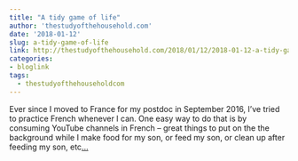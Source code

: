 ```yaml
---
title: "A tidy game of life"
author: 'thestudyofthehousehold.com'
date: '2018-01-12'
slug: a-tidy-game-of-life
link: http://thestudyofthehousehold.com/2018/01/12/2018-01-12-a-tidy-game-of-life/
categories:
- bloglink
tags:
  - thestudyofthehouseholdcom
---
```


Ever since I moved to France for my postdoc in September 2016, I’ve tried to practice French whenever I can. One easy way to do that is by consuming YouTube channels in French – great things to put on the the background while I make food for my son, or feed my son, or clean up after feeding my son, etc[... <i class="fas fa-external-link-alt"></i>](http://thestudyofthehousehold.com/2018/01/12/2018-01-12-a-tidy-game-of-life/)

